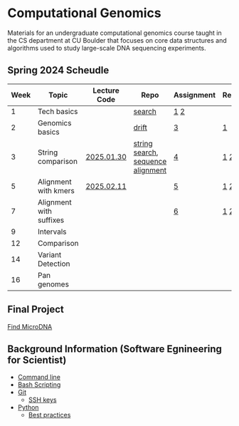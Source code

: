 # Computational Genomics
Materials for an undergraduate computational genomics course taught in the CS
department at CU Boulder that focuses on core data structures and algorithms
used to study large-scale DNA sequencing experiments.

## Spring 2024 Scheudle

| Week | Topic              | Lecture Code | Repo | Assignment | Reading |
|------|--------------------|--------------|------|------------|---------|
| 1    | Tech basics        |  | [search](https://github.com/ryanlayerlab/search)| [1](https://github.com/ryanlayerlab/compg/blob/main/spring_2025/assignments/Assignment%201_%20Searching.pdf)  [2](https://github.com/ryanlayerlab/compg/blob/main/spring_2025/assignments/Assignment%202_%20Handling%20Reverse%20Complement.pdf)| |
| 2    | Genomics basics    |  | [drift](https://github.com/ryanlayerlab/drift) |  [3](https://github.com/ryanlayerlab/compg/blob/main/spring_2025/assignments/Assignment%203_%20Drift.pdf)| [1](https://www.cell.com/current-biology/fulltext/S0960-9822(11)00882-7) |
| 3    | String comparison  | [2025.01.30](https://github.com/ryanlayerlab/compg/tree/main/spring_2025/code/20250130)| [string search](https://github.com/ryanlayerlab/string_search), [sequence alignment](https://github.com/ryanlayerlab/sequence_alignment)| [4](https://github.com/ryanlayerlab/compg/blob/main/spring_2025/assignments/Assignment%204%20_%20String%20Search.pdf)| [1](https://dl.acm.org/doi/abs/10.1145/359842.359859) [2](https://icbi.i-med.ac.at/courses/bioinformatics_ex_2021/7265238.pdf) [3](https://icbi.i-med.ac.at/courses/bioinformatics_ex_2021/7265238.pdf)|
| 5    | Alignment with kmers          | [2025.02.11](https://github.com/ryanlayerlab/compg/tree/main/spring_2025/code/20250211) ||[5](https://github.com/ryanlayerlab/compg/blob/main/spring_2025/assignments/Assignment%205%20_%20K-mer%20Index.pdf)| [1](https://www.sciencedirect.com/science/article/abs/pii/S0022283605803602?via%3Dihub) [2](https://academic.oup.com/bioinformatics/article/18/3/440/236636) |
| 7    | Alignment with suffixes       | ||[6](https://github.com/ryanlayerlab/compg/blob/main/spring_2025/assignments/Assignment%206%20_%20Suffix%20Index.pdf)| [1](https://link.springer.com/article/10.1007/BF01206331) [2](https://dl.acm.org/doi/10.5555/320176.320218) [3](https://academic.oup.com/bioinformatics/article/37/6/744/5941464)|
| 9    | Intervals          | ||
| 12    | Comparison        | ||
| 14    | Variant Detection | ||
| 16    | Pan genomes       | ||

## Final Project

[Find MicroDNA](https://github.com/ryanlayerlab/compg/blob/main/spring_2025/assignments/Project%20_%20MicroDNA.pdf)

## Background Information (Software Egnineering for Scientist)

- [Command line](https://github.com/swe4s/lectures/blob/main/course-material/command-line-notes.pdf)
- [Bash Scripting](https://github.com/swe4s/lectures/blob/main/course-material/shell-scripts-notes.pdf)
- [Git](https://github.com/swe4s/lectures/blob/main/course-material/version-control-git-github.pdf)
  - [SSH keys](https://github.com/swe4s/lectures/blob/main/course-material/authenticating-with-github.pdf) 
- [Python](https://github.com/swe4s/lectures/blob/main/course-material/python-refresher.pdf)
  - [Best practices](https://github.com/swe4s/lectures/blob/main/course-material/best-practices.pdf)
